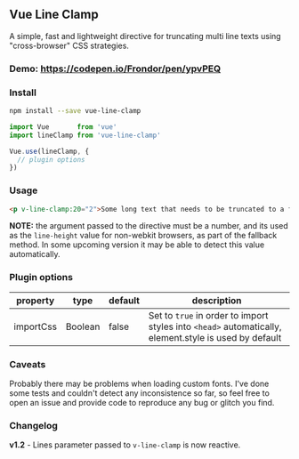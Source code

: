 ## Vue Line Clamp

A simple, fast and lightweight directive for truncating multi line texts using "cross-browser" CSS strategies.

### Demo: https://codepen.io/Frondor/pen/ypvPEQ

### Install

```bash
npm install --save vue-line-clamp
```

```javascript
import Vue       from 'vue'
import lineClamp from 'vue-line-clamp'

Vue.use(lineClamp, {
  // plugin options
})
```

### Usage

```html
<p v-line-clamp:20="2">Some long text that needs to be truncated to a fixed number, which is 2 in this case. And if the browser doesn't support `-webkit-line-clamp`, then a line-height of 20px is going to be used in order to truncate this text, thus calculating its max-height.</p>
```
**NOTE:** the argument passed to the directive must be a number, and its used as the `line-height` value for non-webkit browsers, as part of the fallback method.
In some upcoming version it may be able to detect this value automatically.

### Plugin options

| property  | type  | default  | description |
| --- | --- | --- | --- |
| importCss  | Boolean | false  | Set to `true` in order to import styles into `<head>` automatically, element.style is used by default


### Caveats

Probably there may be problems when loading custom fonts. I've done some tests and couldn't detect any inconsistence so far, so feel free to open an issue and provide code to reproduce any bug or glitch you find.

### Changelog

**v1.2** - Lines parameter passed to `v-line-clamp` is now reactive.
